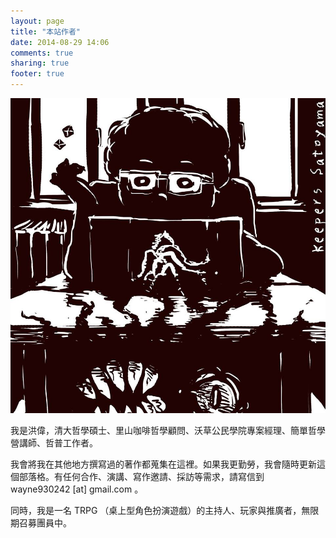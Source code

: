 ```yaml
---
layout: page
title: "本站作者"
date: 2014-08-29 14:06
comments: true
sharing: true
footer: true
---
```


<img id="portrait" src="/images/portrait.jpg" alt="portrait" />

我是洪偉，清大哲學碩士、里山咖啡哲學顧問、沃草公民學院專案經理、簡單哲學營講師、哲普工作者。

我會將我在其他地方撰寫過的著作都蒐集在這裡。如果我更勤勞，我會隨時更新這個部落格。有任何合作、演講、寫作邀請、採訪等需求，請寫信到 wayne930242 [at] gmail.com 。

同時，我是一名 TRPG （桌上型角色扮演遊戲）的主持人、玩家與推廣者，無限期召募團員中。
